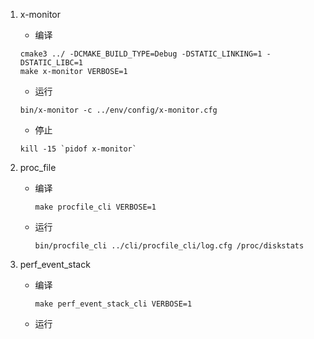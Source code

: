 1. x-monitor

   - 编译

   ```
   cmake3 ../ -DCMAKE_BUILD_TYPE=Debug -DSTATIC_LINKING=1 -DSTATIC_LIBC=1
   make x-monitor VERBOSE=1
   ```

   - 运行

   ```
   bin/x-monitor -c ../env/config/x-monitor.cfg
   ```

   - 停止

   ```
   kill -15 `pidof x-monitor`
   ```

2. proc_file

   - 编译

     ```
     make procfile_cli VERBOSE=1
     ```

   - 运行

     ```
     bin/procfile_cli ../cli/procfile_cli/log.cfg /proc/diskstats
     ```

3. perf_event_stack

   - 编译

     ```
     make perf_event_stack_cli VERBOSE=1
     ```

   - 运行

     



